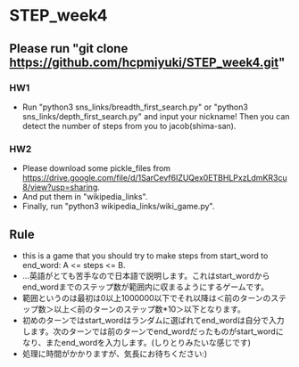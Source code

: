 # STEP_week4
## Please run "git clone https://github.com/hcpmiyuki/STEP_week4.git"

### HW1
+ Run "python3 sns_links/breadth_first_search.py" or "python3 sns_links/depth_first_search.py" and input your nickname! Then you can detect the number of steps from you to jacob(shima-san).

### HW2
+ Please download some pickle_files from https://drive.google.com/file/d/1SarCevf6IZUQex0ETBHLPxzLdmKR3cu8/view?usp=sharing.
+ And put them in "wikipedia_links".
+ Finally, run "python3 wikipedia_links/wiki_game.py".

## Rule
+ this is a game that you should try to make steps from start_word to end_word: A <= steps <= B.
+ ...英語がとても苦手なので日本語で説明します。これはstart_wordからend_wordまでのステップ数が範囲内に収まるようにするゲームです。
+ 範囲というのは最初は0以上1000000以下でそれ以降は＜前のターンのステップ数＞以上＜前のターンのステップ数*10＞以下となります。
+ 初めのターンではstart_wordはランダムに選ばれてend_wordは自分で入力します。次のターンでは前のターンでend_wordだったものがstart_wordになり、またend_wordを入力します。(しりとりみたいな感じです)
+ 処理に時間がかかりますが、気長にお待ちください:)
